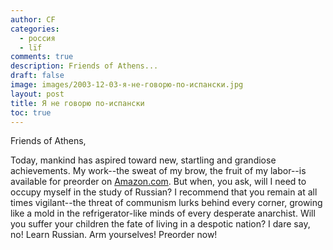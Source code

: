 ```yaml
---
author: CF
categories:
  - россия
  - lïf
comments: true
description: Friends of Athens...
draft: false
image: images/2003-12-03-я-не-говорю-по-испански.jpg
layout: post
title: Я не говорю по-испански
toc: true
---
```

    
Friends of Athens,    
    
Today, mankind has aspired toward new, startling and grandiose achievements. My work--the sweat of my brow, the fruit of my labor--is available for preorder on [Amazon.com](http://www.amazon.com/Complete-Idiots-Learning-Russian-Edition/dp/1592575854). But when, you ask, will I need to occupy myself in the study of Russian? I recommend that you remain at all times vigilant--the threat of communism lurks behind every corner, growing like a mold in the refrigerator-like minds of every desperate anarchist. Will you suffer your children the fate of living in a despotic nation? I dare say, no! Learn Russian. Arm yourselves! Preorder now!    
